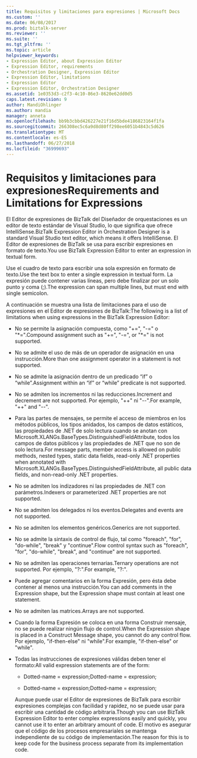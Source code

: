 ```yaml
---
title: Requisitos y limitaciones para expresiones | Microsoft Docs
ms.custom: ''
ms.date: 06/08/2017
ms.prod: biztalk-server
ms.reviewer: ''
ms.suite: ''
ms.tgt_pltfrm: ''
ms.topic: article
helpviewer_keywords:
- Expression Editor, about Expression Editor
- Expression Editor, requirements
- Orchestration Designer, Expression Editor
- Expression Editor, limitations
- Expression Editor
- Expression Editor, Orchestration Designer
ms.assetid: 1e0353d3-c2f3-4c10-86e3-8620e62dd0d5
caps.latest.revision: 9
author: MandiOhlinger
ms.author: mandia
manager: anneta
ms.openlocfilehash: bb9b3cbbd426227e21f16d5bde4186823164f1fa
ms.sourcegitcommit: 266308ec5c6a9d8d80ff298ee6051b4843c5d626
ms.translationtype: MT
ms.contentlocale: es-ES
ms.lasthandoff: 06/27/2018
ms.locfileid: "36999693"
---
```

# <a name="requirements-and-limitations-for-expressions"></a><span data-ttu-id="06301-102">Requisitos y limitaciones para expresiones</span><span class="sxs-lookup"><span data-stu-id="06301-102">Requirements and Limitations for Expressions</span></span>
<span data-ttu-id="06301-103">El Editor de expresiones de BizTalk del Diseñador de orquestaciones es un editor de texto estándar de Visual Studio, lo que significa que ofrece IntelliSense.</span><span class="sxs-lookup"><span data-stu-id="06301-103">BizTalk Expression Editor in Orchestration Designer is a standard Visual Studio text editor, which means it offers IntelliSense.</span></span> <span data-ttu-id="06301-104">El Editor de expresiones de BizTalk se usa para escribir expresiones en formato de texto.</span><span class="sxs-lookup"><span data-stu-id="06301-104">You use BizTalk Expression Editor to enter an expression in textual form.</span></span>  
  
 <span data-ttu-id="06301-105">Use el cuadro de texto para escribir una sola expresión en formato de texto.</span><span class="sxs-lookup"><span data-stu-id="06301-105">Use the text box to enter a single expression in textual form.</span></span> <span data-ttu-id="06301-106">La expresión puede contener varias líneas, pero debe finalizar por un solo punto y coma (;).</span><span class="sxs-lookup"><span data-stu-id="06301-106">The expression can span multiple lines, but must end with single semicolon.</span></span>  
  
 <span data-ttu-id="06301-107">A continuación se muestra una lista de limitaciones para el uso de expresiones en el Editor de expresiones de BizTalk:</span><span class="sxs-lookup"><span data-stu-id="06301-107">The following is a list of limitations when using expressions in the BizTalk Expression Editor:</span></span>  
  
- <span data-ttu-id="06301-108">No se permite la asignación compuesta, como "+=", "-=" o "\*=".</span><span class="sxs-lookup"><span data-stu-id="06301-108">Compound assignment such as "+=", "-=", or "\*=" is not supported.</span></span>  
  
- <span data-ttu-id="06301-109">No se admite el uso de más de un operador de asignación en una instrucción.</span><span class="sxs-lookup"><span data-stu-id="06301-109">More than one assignment operator in a statement is not supported.</span></span>  
  
- <span data-ttu-id="06301-110">No se admite la asignación dentro de un predicado “if” o “while”.</span><span class="sxs-lookup"><span data-stu-id="06301-110">Assignment within an “if” or “while” predicate is not supported.</span></span>  
  
- <span data-ttu-id="06301-111">No se admiten los incrementos ni las reducciones.</span><span class="sxs-lookup"><span data-stu-id="06301-111">Increment and decrement are not supported.</span></span> <span data-ttu-id="06301-112">Por ejemplo, "++" ni "--".</span><span class="sxs-lookup"><span data-stu-id="06301-112">For example, "++" and "--".</span></span>  
  
- <span data-ttu-id="06301-113">Para las partes de mensajes, se permite el acceso de miembros en los métodos públicos, los tipos anidados, los campos de datos estáticos, las propiedades de .NET de solo lectura cuando se anotan con Microsoft.XLANGs.BaseTypes.DistinguishedFieldAttribute, todos los campos de datos públicos y las propiedades de .NET que no son de solo lectura.</span><span class="sxs-lookup"><span data-stu-id="06301-113">For message parts, member access is allowed on public methods, nested types, static data fields, read-only .NET properties when annotated with Microsoft.XLANGs.BaseTypes.DistinguishedFieldAttribute, all public data fields, and non-read-only .NET properties.</span></span>  
  
- <span data-ttu-id="06301-114">No se admiten los indizadores ni las propiedades de .NET con parámetros.</span><span class="sxs-lookup"><span data-stu-id="06301-114">Indexers or parameterized .NET properties are not supported.</span></span>  
  
- <span data-ttu-id="06301-115">No se admiten los delegados ni los eventos.</span><span class="sxs-lookup"><span data-stu-id="06301-115">Delegates and events are not supported.</span></span>  
  
- <span data-ttu-id="06301-116">No se admiten los elementos genéricos.</span><span class="sxs-lookup"><span data-stu-id="06301-116">Generics are not supported.</span></span>  
  
- <span data-ttu-id="06301-117">No se admite la sintaxis de control de flujo, tal como "foreach", "for", "do-while", "break" y "continue".</span><span class="sxs-lookup"><span data-stu-id="06301-117">Flow control syntax such as "foreach", "for", "do-while", "break", and "continue" are not supported.</span></span>  
  
- <span data-ttu-id="06301-118">No se admiten las operaciones ternarias.</span><span class="sxs-lookup"><span data-stu-id="06301-118">Ternary operations are not supported.</span></span> <span data-ttu-id="06301-119">Por ejemplo, "?:".</span><span class="sxs-lookup"><span data-stu-id="06301-119">For example, "?:".</span></span>  
  
- <span data-ttu-id="06301-120">Puede agregar comentarios en la forma Expresión, pero ésta debe contener al menos una instrucción.</span><span class="sxs-lookup"><span data-stu-id="06301-120">You can add comments in the Expression shape, but the Expression shape must contain at least one statement.</span></span>  
  
- <span data-ttu-id="06301-121">No se admiten las matrices.</span><span class="sxs-lookup"><span data-stu-id="06301-121">Arrays are not supported.</span></span>  
  
- <span data-ttu-id="06301-122">Cuando la forma Expresión se coloca en una forma Construir mensaje, no se puede realizar ningún flujo de control.</span><span class="sxs-lookup"><span data-stu-id="06301-122">When the Expression shape is placed in a Construct Message shape, you cannot do any control flow.</span></span> <span data-ttu-id="06301-123">Por ejemplo, "if-then-else" ni "while".</span><span class="sxs-lookup"><span data-stu-id="06301-123">For example, "if-then-else" or "while".</span></span>  
  
- <span data-ttu-id="06301-124">Todas las instrucciones de expresiones válidas deben tener el formato:</span><span class="sxs-lookup"><span data-stu-id="06301-124">All valid expression statements are of the form:</span></span>  
  
  -   <span data-ttu-id="06301-125">Dotted-name = expression;</span><span class="sxs-lookup"><span data-stu-id="06301-125">Dotted-name = expression;</span></span>  
  
  -   <span data-ttu-id="06301-126">Dotted-name = expression;</span><span class="sxs-lookup"><span data-stu-id="06301-126">Dotted-name = expression;</span></span>  
  
  <span data-ttu-id="06301-127">Aunque puede usar el Editor de expresiones de BizTalk para escribir expresiones complejas con facilidad y rapidez, no se puede usar para escribir una cantidad de código arbitraria.</span><span class="sxs-lookup"><span data-stu-id="06301-127">Though you can use BizTalk Expression Editor to enter complex expressions easily and quickly, you cannot use it to enter an arbitrary amount of code.</span></span> <span data-ttu-id="06301-128">El motivo es asegurar que el código de los procesos empresariales se mantenga independiente de su código de implementación.</span><span class="sxs-lookup"><span data-stu-id="06301-128">The reason for this is to keep code for the business process separate from its implementation code.</span></span>